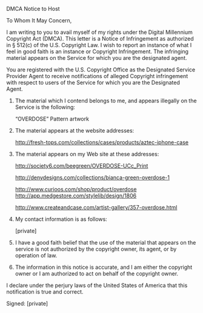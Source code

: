 DMCA Notice to Host

To Whom It May Concern,

I am writing to you to avail myself of my rights under the Digital Millennium Copyright Act (DMCA). This letter is a Notice of Infringement as authorized in § 512(c) of the U.S. Copyright Law. I wish to report an instance of what I feel in good faith is an instance or Copyright Infringement. The infringing material appears on the Service for which you are the designated agent.

You are registered with the U.S. Copyright Office as the Designated Service Provider Agent to receive notifications of alleged Copyright infringement with respect to users of the Service for which you are the Designated Agent.

1. The material which I contend belongs to me, and appears illegally on the Service is the following:

	“OVERDOSE” Pattern artwork

2. The material appears at the website addresses: 

	http://fresh-tops.com/collections/cases/products/aztec-iphone-case 

3. The material appears on my Web site at these addresses: 

	http://society6.com/beegreen/OVERDOSE-UCc_Print 

	http://denydesigns.com/collections/bianca-green-overdose-1 

	http://www.curioos.com/shop/product/overdose http://app.medgestore.com/stylelib/design/1806 

	http://www.createandcase.com/artist-gallery/357-overdose.html

4. My contact information is as follows:

	[private]

5. I have a good faith belief that the use of the material that appears on the service is not authorized by the copyright owner, its agent, or by operation of law.

6. The information in this notice is accurate, and I am either the copyright owner or I am authorized to act on behalf of the copyright owner.

I declare under the perjury laws of the United States of America that this notification is true and correct.

Signed: [private]